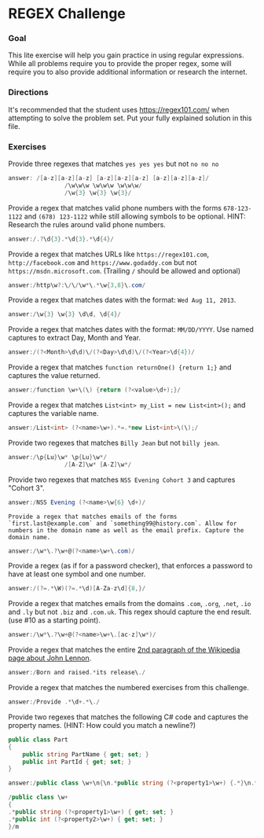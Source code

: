 # REGEX Challenge

### Goal

This lite exercise will help you gain practice in using regular expressions. While all problems require you to provide the proper regex, some will require you to also provide additional information or research the internet.

### Directions

It's recommended that the student uses https://regex101.com/ when attempting to solve the problem set. Put your fully explained solution in this file. 

### Exercises

Provide three regexes that matches `yes yes yes` but not `no no no`

```c#
answer: /[a-z][a-z][a-z] [a-z][a-z][a-z] [a-z][a-z][a-z]/
				/\w\w\w \w\w\w \w\w\w/
				/\w{3} \w{3} \w{3}/

```

Provide a regex that matches valid phone numbers with the forms `678-123-1122` and `(678) 123-1122` while still allowing symbols to be optional. HINT: Research the rules around valid phone numbers.

```c#
answer:/.?\d{3}.*\d{3}.*\d{4}/

```

Provide a regex that matches URLs like `https://regex101.com`, `http://facebook.com` and `https://www.godaddy.com` but not `https://msdn.microsoft.com`. (Trailing `/` should be allowed and optional)

```c#
answer:/http\w?:\/\/\w*\.*\w{3,8}\.com/

```

Provide a regex that matches dates with the format: `Wed Aug 11, 2013`.

```c#
answer:/\w{3} \w{3} \d\d, \d{4}/

```

Provide a regex that matches dates with the format: `MM/DD/YYYY`. Use named captures to extract Day, Month and Year.

```c#
answer:/(?<Month>\d\d)\/(?<Day>\d\d)\/(?<Year>\d{4})/

```

Provide a regex that matches `function returnOne() {return 1;}` and captures the value returned.

```c#
answer:/function \w+\(\) {return (?<value>\d+);}/

```

Provide a regex that matches `List<int> my_List = new List<int>();` and captures the variable name.

```c#
answer:/List<int> (?<name>\w+).*=.*new List<int>\(\);/

```

Provide two regexes that matches `Billy Jean` but not `billy jean`.

```c#
answer:/\p{Lu}\w* \p{Lu}\w*/
				/[A-Z]\w* [A-Z]\w*/

```

Provide two regexes that matches `NSS Evening Cohort 3` and captures "Cohort 3".

```c#
answer:/NSS Evening (?<name>\w{6} \d+)/

```

	Provide a regex that matches emails of the forms `first.last@example.com` and `something99@history.com`. Allow for numbers in the domain name as well as the email prefix. Capture the domain name.

```c#
answer:/\w*\.?\w+@(?<name>\w+\.com)/

```

Provide a regex (as if for a password checker), that enforces a password to have at least one symbol and one number.

```c#
answer:/(?=.*\W)(?=.*\d)[A-Za-z\d]{8,}/

```

Provide a regex that matches emails from the domains `.com`, `.org`, `.net`, `.io` and `.ly` but not `.biz` and `.com.uk`. This regex should capture the end result. (use #10 as a starting point).

```c#
answer:/\w*\.?\w+@(?<name>\w+\.[ac-z]\w*)/

```

Provide a regex that matches the entire [2nd paragraph of the Wikipedia page about John Lennon](https://en.wikipedia.org/wiki/John_Lennon).

```c#
answer:/Born and raised.*its release\./

```

Provide a regex that matches the numbered exercises from this challenge.

```c#
answer:/Provide .*\d+.*\./

```

Provide two regexes that matches the following C# code and captures the property names. (HINT: How could you match a newline?)

```c#
public class Part
{
    public string PartName { get; set; }
    public int PartId { get; set; }
}
```

```c#
answer:/public class \w+\n{\n.*public string (?<property1>\w+) {.*}\n.*public int (?<property2>\w+) {.*}\n}/

/public class \w+
{
.*public string (?<property1>\w+) { get; set; }
.*public int (?<property2>\w+) { get; set; }
}/m

```
